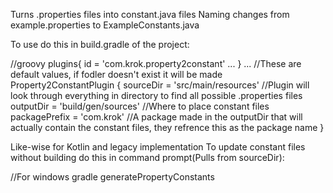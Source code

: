 Turns .properties files into constant.java files
Naming changes from example.properties to ExampleConstants.java

To use do this in build.gradle of the project:

//groovy
plugins{
  id = 'com.krok.property2constant'
  ...
}
...
//These are default values, if fodler doesn't exist it will be made
Property2ConstantPlugin {
    sourceDir = 'src/main/resources' //Plugin will look through everything in directory to find all possible .properties files
    outputDir = 'build/gen/sources' //Where to place constant files
    packagePrefix = 'com.krok' //A package made in the outputDir that will actually contain the constant files, they refrence this as the package name
}

Like-wise for Kotlin and legacy implementation
To update constant files without building do this in command prompt(Pulls from sourceDir):

//For windows
gradle generatePropertyConstants

